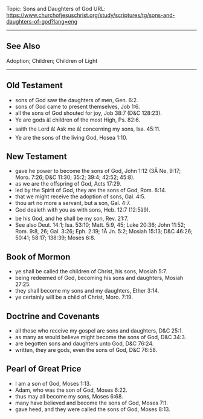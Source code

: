 Topic: Sons and Daughters of God
URL: https://www.churchofjesuschrist.org/study/scriptures/tg/sons-and-daughters-of-god?lang=eng

---

## See Also

Adoption; Children; Children of Light

---

## Old Testament

- sons of God saw the daughters of men, Gen. 6:2.
- sons of God came to present themselves, Job 1:6.
- all the sons of God shouted for joy, Job 38:7 (D&C 128:23).
- Ye are gods â¦ children of the most High, Ps. 82:6.
- saith the Lord â¦ Ask me â¦ concerning my sons, Isa. 45:11.
- Ye are the sons of the living God, Hosea 1:10.

## New Testament

- gave he power to become the sons of God, John 1:12 (3Â Ne. 9:17; Moro. 7:26; D&C 11:30; 35:2; 39:4; 42:52; 45:8).
- as we are the offspring of God, Acts 17:29.
- led by the Spirit of God, they are the sons of God, Rom. 8:14.
- that we might receive the adoption of sons, Gal. 4:5.
- thou art no more a servant, but a son, Gal. 4:7.
- God dealeth with you as with sons, Heb. 12:7 (12:5â9).
- be his God, and he shall be my son, Rev. 21:7.
- See also Deut. 14:1; Isa. 53:10; Matt. 5:9, 45; Luke 20:36; John 11:52; Rom. 9:8, 26; Gal. 3:26; Eph. 2:19; 1Â Jn. 5:2; Mosiah 15:13; D&C 46:26; 50:41; 58:17; 138:39; Moses 6:8.

## Book of Mormon

- ye shall be called the children of Christ, his sons, Mosiah 5:7.
- being redeemed of God, becoming his sons and daughters, Mosiah 27:25.
- they shall become my sons and my daughters, Ether 3:14.
- ye certainly will be a child of Christ, Moro. 7:19.

## Doctrine and Covenants

- all those who receive my gospel are sons and daughters, D&C 25:1.
- as many as would believe might become the sons of God, D&C 34:3.
- are begotten sons and daughters unto God, D&C 76:24.
- written, they are gods, even the sons of God, D&C 76:58.

## Pearl of Great Price

- I am a son of God, Moses 1:13.
- Adam, who was the son of God, Moses 6:22.
- thus may all become my sons, Moses 6:68.
- many have believed and become the sons of God, Moses 7:1.
- gave heed, and they were called the sons of God, Moses 8:13.

